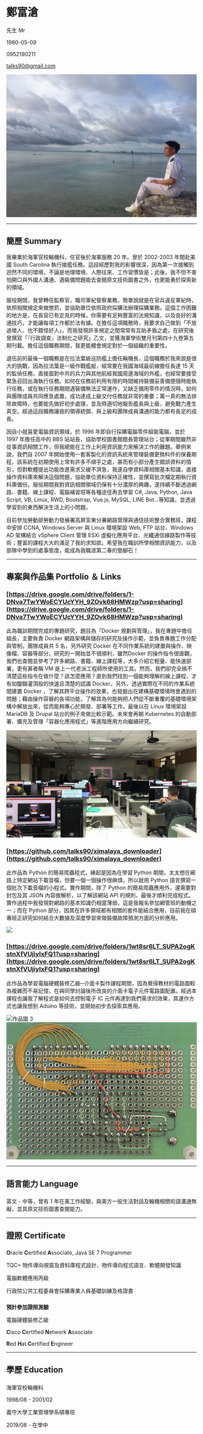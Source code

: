 # **鄭富滄**

先生 Mr

1980-05-09

0952190211

talks90@gmail.com

![個人照片](img/IMG_2559.JPG)

---

## **簡歷** **Summary**

我畢業於海軍官校輪機科，任官後於海軍服務 20 年。曾於 2002-2003 年間赴美國 South Carolina 執行接艦任務。這段經歷對我的影響很深，因為第一次接觸到迥然不同的環境，不論是地理環境、人際往來、工作習慣皆是；此後，我不但不害怕開口與外國人溝通、遇裝備問題能去查閱原文技術圖書之外，也更能勇於探索新的領域。

服役期間，我曾轉任監察官，職司軍紀督察業務，簡單說就是在官兵違反軍紀時，依照相關規定來做懲罰，並協助單位依照政府採購法辦理採購業務。這個工作困難的地方是，在長官已有定見的時候，你需要有足夠豐富的法規知識，以及良好的溝通技巧，才能讓每項工作都於法有據。在擔任這項職務時，我要求自己做到「不放過壞人、也不錯怪好人」，而我發現許多規定之間常常有互助矛盾之處，在研究後曾撰寫「『行政調查』法制化之研究」乙文，並獲海軍學術雙月刊第四十九卷第五期刊載。擔任這個職務期間，我更能體會規定對於一個組織的重要性。

退伍前的最後一個職務是在拉法葉級巡防艦上擔任輪機長，這個職務於我來說是很大的挑戰，因為拉法葉是一級作戰艦艇，經常要在我國海域最前線擔任長達 15 天的監偵任務，直接面對中共的兵力與其他航經我國周邊海域的外艦，也經常要接受緊急召回出海執行任務。如何在任務前利用有限的時間維持裝備妥善備便隨時能執行任務，或在執行任務期間遇裝備無法正常運作，又缺乏備用零件的情況時，如何與團隊成員共同應急處置，成功達成上級交付任務就非常的重要；萬一真的無法排除故障時，也要能先做好初步處理，並及時適切地報告艦長與上級，避免戰力產生真空。經過這段職務讓我的領導統御、與上級和團隊成員溝通的能力都有長足的成長。

因自小就喜愛電腦資訊領域，於 1996 年即自行採購電腦零件組裝電腦，並於 1997 年擔任高中的 BBS 站站長，協助學校圖書館館長管理站台；從軍期間雖然非從事資訊相關工作，但我總能在工作上利用資訊能力來解決工作的難題。舉例來說，我們自 2007 年開始使用一套客製化的資訊系統來管理裝備更換料件的保養期程，該系統在初期使用上常有許多不順手之處，甚而有小部分產生錯誤資料的情形，但對軟體提出功能改進需求又緩不濟急，我遂自學資料庫相關基本知識，直接操作資料庫來解決這個問題，協助單位資料保持正確性，並撰寫批次檔定期執行資料庫備份。服役期間我對資訊相關領域仍保有十分濃厚的興趣，遂持續不斷透過網路、書籍、線上課程、電腦補習班等各種途徑再去學習 C#, Java, Python, Java Script, VB, Linux, RWD, Bootstrap, Vue.js, MySQL, LINE Bot...等知識，並透過學習到的東西解決生活上的小問題。

目前參加勞動部勞動力發展署高屏澎東分署網路管理與通信技術整合實務班，課程中安排 CCNA,  Windows Server 與 Linux 環境架設 Web, FTP 站台、Windows AD 架構結合 vSphere Client 管理 ESXi 虛擬化應用平台、光纖通信線路製作等技術；豐富的課程大大的滿足了我的求知欲。希望我在職訓所學相關資訊能力，以及部隊中學到的處事態度，能成為我職涯第二春的墊腳石！

---

## **專案與作品集** **Portfolio ＆ Links**

### [https://drive.google.com/drive/folders/1-DNva7TwYWoECYUcYYH_9ZOvk68HMWzp?usp=sharing](https://drive.google.com/drive/folders/1-DNva7TwYWoECYUcYYH_9ZOvk68HMWzp?usp=sharing)

此為職訓期間完成的專題研究，題目為「Docker 規劃與管理」，我在專題中擔任組長，主要負責 Docker 網路架構與儲存的研究及操作示範，並負責專題工作分配與管制。團隊成員共 5 名，另外研究 Docker 在不同作業系統的建置與操作、映像檔、容器等部分。研究的一開始並不很順利，雖然Docker 的操作指令很直觀，我們也查閱並參考了許多網路、書籍、線上課程等，大多介紹它輕量、能快速部署，更有甚者稱 VM 是上一代老派工程師所使用的工具。然而，我們卻完全搞不清楚這些指令在做什麼？該怎麼應用？直到我們找到一個能夠理解的線上課程，才有如醍餬灌頂般的快速且清楚的認識 Docker。另外，透過實際在不同的作業系統間建置 Docker ，了解其跨平台操作的效果，也發掘出在建構基礎環境時會遇到的問題；藉由操作容器的各項功能，了解其為何能夠把人們從不斷重覆的基礎環境架構中解放出來，從而能夠專心於開發、部署等工作。最後以在 Linux 環境架設 MariaDB 及 Drupal 站台的例子來做比較示範。未來會再朝 Kubernetes 的自動部署、擴充及管理「容器化應用程式」等進階應用方向繼續研究。

 ![](img/139778045_2291833374274073_64000179197722606_o.jpg)

### [https://github.com/talks90/ximalaya_downloader](https://github.com/talks90/ximalaya_downloader)

此作品為 Python 的簡易爬蟲程式，緣起是因為在學習 Python 期間，太太想在網路上特定網站下載音檔，但要一個一個操作很麻煩，所以就用 Python 語言撰寫一個批次下載音檔的小程式。實作期間，除了 Python 的簡易爬蟲應用外，還需要對封包及其 JSON 內容做解析，以了解該網站 API 的規則，最後才順利完成程式。實作過程中我發現對網路的基本知識仍相當薄弱，這是我報名參加網管班的動機之一；而在 Python 部分，因其在許多領域都有相關的套件能結合應用，目前我在碩專班正研究如何結合大數據及深度學習來做裝備故障預測方面的分析應用。

![](https://upload.wikimedia.org/wikipedia/commons/thumb/c/c3/Python-logo-notext.svg/768px-Python-logo-notext.svg.png)

### [https://drive.google.com/drive/folders/1wt8sr6LT_SUPA2ogKstnXfVUjiyIxFQ1?usp=sharing](https://drive.google.com/drive/folders/1wt8sr6LT_SUPA2ogKstnXfVUjiyIxFQ1?usp=sharing)

此作品為學習電腦硬體裝修乙級─介面卡製作課程期間，因為覺得教材的電路圖較為複雜而不易記憶，在與同學討論後所改良的介面卡電子元件電路圖配置。經過本課程也讓我了解程式是如何去控制電子 IC 元件再達到我們需求的效果，其運作方式也讓我想到 Aduino 等技術，並開始初步去探索其應用。

![作品圖 3]()
![](img/Pasted%20image%2020210128204125.png)

---

## **語言能力** **Language**

### 

英文 - 中等，曾有 1 年在美工作經驗，與美方一般生活對話及輪機相關術語溝通無礙，並具原文技術圖書查閱能力。

---

## **證照** **Certificate**

### 

**O**racle **C**ertified **A**ssociate, Java SE 7 Programmer

TQC+ 物件導向視窗及資料庫程式設計、物件導向程式語言、軟體開發知識

電腦軟體應用丙級

行政院公共工程委員會採購專業人員基礎訓練及格證書

###

**預計參加證照測驗**

電腦硬體裝修乙級

**C**isco **C**ertified **N**etwork **A**ssociate

**R**ed **H**at **C**ertified **E**ngineer

---

## **學歷** **Education**

### 

海軍官校輪機科

1998/08 - 2001/02

義守大學工業管理學系碩專班

2019/08 - 在學中